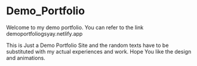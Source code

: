 # Demo_Portfolio
Welcome to my demo portfolio. You can refer to the link
demoportfoliogsyay.netlify.app

This is Just a Demo Portfolio Site and the random texts have to be substituted with my actual experiences and work.
Hope You like the design and animations.
